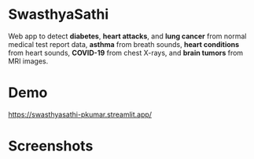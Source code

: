 # SwasthyaSathi
Web app to detect **diabetes**, **heart attacks**, and **lung cancer** from normal medical test report
data, **asthma** from breath sounds, **heart conditions** from heart sounds, **COVID-19** from chest X-rays, and
**brain tumors** from MRI images.
# Demo
https://swasthyasathi-pkumar.streamlit.app/
# Screenshots
